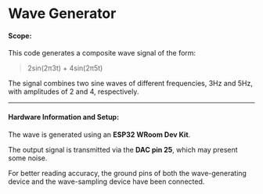 # Wave Generator

#### Scope:
This code generates a composite wave signal of the form:

> 2sin(2π3t) + 4sin(2π5t)

The signal combines two sine waves of different frequencies, 3Hz and 5Hz, with amplitudes of 2 and 4, respectively.

---

#### Hardware Information and Setup:
The wave is generated using an **ESP32 WRoom Dev Kit**.

The output signal is transmitted via the **DAC pin 25**, which may present some noise.

For better reading accuracy, the ground pins of both the wave-generating device and the wave-sampling device have been connected.